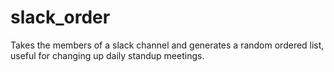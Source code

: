 # slack_order
Takes the members of a slack channel and generates a random ordered list, useful for changing up daily standup meetings.
